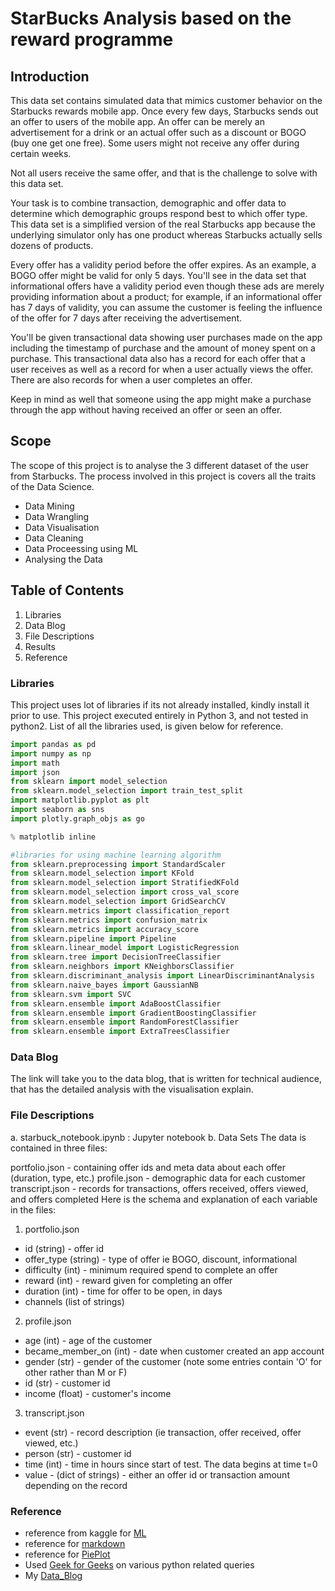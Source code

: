 # StarBucks Analysis based on the reward programme


## Introduction
This data set contains simulated data that mimics customer behavior on the Starbucks rewards mobile app. Once every few days, Starbucks sends out an offer to users of the mobile app. An offer can be merely an advertisement for a drink or an actual offer such as a discount or BOGO (buy one get one free). Some users might not receive any offer during certain weeks.

Not all users receive the same offer, and that is the challenge to solve with this data set.

Your task is to combine transaction, demographic and offer data to determine which demographic groups respond best to which offer type. This data set is a simplified version of the real Starbucks app because the underlying simulator only has one product whereas Starbucks actually sells dozens of products.

Every offer has a validity period before the offer expires. As an example, a BOGO offer might be valid for only 5 days. You'll see in the data set that informational offers have a validity period even though these ads are merely providing information about a product; for example, if an informational offer has 7 days of validity, you can assume the customer is feeling the influence of the offer for 7 days after receiving the advertisement.

You'll be given transactional data showing user purchases made on the app including the timestamp of purchase and the amount of money spent on a purchase. This transactional data also has a record for each offer that a user receives as well as a record for when a user actually views the offer. There are also records for when a user completes an offer.

Keep in mind as well that someone using the app might make a purchase through the app without having received an offer or seen an offer.

## Scope
The scope of this project is to analyse the 3 different dataset of the user from Starbucks. 
The process involved in this project is covers all the traits of the Data Science.

* Data Mining
* Data Wrangling
* Data Visualisation
* Data Cleaning
* Data Proceessing using ML
* Analysing the Data

## Table of Contents
1. Libraries
2. Data Blog
3. File Descriptions
4. Results
5. Reference

### Libraries
This project uses lot of libraries if its not already installed, kindly install it prior to use.
This project executed entirely in Python 3, and not tested in python2.
List of all the libraries used, is given below for reference.

```python
import pandas as pd
import numpy as np
import math
import json
from sklearn import model_selection
from sklearn.model_selection import train_test_split
import matplotlib.pyplot as plt
import seaborn as sns
import plotly.graph_objs as go

% matplotlib inline

#libraries for using machine learning algorithm 
from sklearn.preprocessing import StandardScaler
from sklearn.model_selection import KFold
from sklearn.model_selection import StratifiedKFold
from sklearn.model_selection import cross_val_score
from sklearn.model_selection import GridSearchCV
from sklearn.metrics import classification_report
from sklearn.metrics import confusion_matrix
from sklearn.metrics import accuracy_score
from sklearn.pipeline import Pipeline
from sklearn.linear_model import LogisticRegression
from sklearn.tree import DecisionTreeClassifier
from sklearn.neighbors import KNeighborsClassifier
from sklearn.discriminant_analysis import LinearDiscriminantAnalysis
from sklearn.naive_bayes import GaussianNB
from sklearn.svm import SVC
from sklearn.ensemble import AdaBoostClassifier
from sklearn.ensemble import GradientBoostingClassifier
from sklearn.ensemble import RandomForestClassifier
from sklearn.ensemble import ExtraTreesClassifier

```

### Data Blog
The link will take you to the data blog, that is written for technical audience, that has the detailed 
analysis with the visualisation explain.


### File Descriptions
a. starbuck_notebook.ipynb : Jupyter notebook
b. Data Sets
The data is contained in three files:

portfolio.json - containing offer ids and meta data about each offer (duration, type, etc.)
profile.json - demographic data for each customer
transcript.json - records for transactions, offers received, offers viewed, and offers completed
Here is the schema and explanation of each variable in the files:

1. portfolio.json

* id (string) - offer id
* offer_type (string) - type of offer ie BOGO, discount, informational
* difficulty (int) - minimum required spend to complete an offer
* reward (int) - reward given for completing an offer
* duration (int) - time for offer to be open, in days
* channels (list of strings)

2. profile.json

* age (int) - age of the customer
* became_member_on (int) - date when customer created an app account
* gender (str) - gender of the customer (note some entries contain 'O' for other rather than M or F)
* id (str) - customer id
* income (float) - customer's income

3. transcript.json

* event (str) - record description (ie transaction, offer received, offer viewed, etc.)
* person (str) - customer id
* time (int) - time in hours since start of test. The data begins at time t=0
* value - (dict of strings) - either an offer id or transaction amount depending on the record



### Reference
* reference from kaggle for [ML](https://www.kaggle.com/pouryaayria/a-complete-ml-pipeline-tutorial-acu-86)
* reference for [markdown](https://medium.com/@saumya.ranjan/how-to-write-a-readme-md-file-markdown-file-20cb7cbcd6f)
* reference for [PiePlot](https://kontext.tech/column/code-snippets/402/pandas-dataframe-plot-pie-chart)
* Used [Geek for Geeks](https://www.geeksforgeeks.org/) on various python related queries
* My [Data_Blog](https://medium.com/p/be5198ecc0b1/edit)
 
